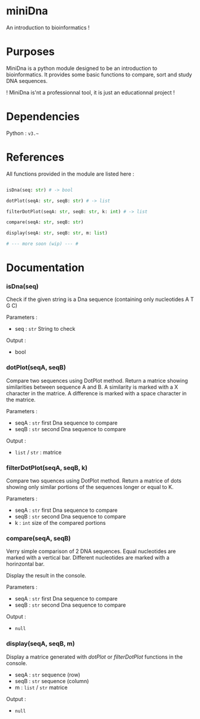 # miniDna

An introduction to bioinformatics !

# Purposes

MiniDna is a python module designed to be an introduction to bioinformatics.
It provides some basic functions to compare, sort and study DNA sequences.

! MiniDna is'nt a professionnal tool, it is just an educationnal project !

# Dependencies

Python : `v3.~` 


# References

All functions provided in the module are listed here :

```Python

isDna(seq: str) # -> bool

dotPlot(seqA: str, seqB: str) # -> list

filterDotPlot(seqA: str, seqB: str, k: int) # -> list

compare(seqA: str, seqB: str)

display(seqA: str, seqB: str, m: list)

# --- more soon (wip) --- #

```

# Documentation

### isDna(seq)

Check if the given string is a Dna sequence (containing only nucleotides A T G C)

Parameters :
+ seq : `str` String to check

Output :
+ bool

### dotPlot(seqA, seqB)

Compare two sequences using DotPlot method.
Return a matrice showing similarities between sequence A and B. 
A similarity is marked with a X character in the matrice. 
A difference is marked with a space character in the matrice. 

Parameters :
+ seqA : `str` first Dna sequence to compare
+ seqB : `str` second Dna sequence to compare

Output :
+ `list` / `str` : matrice

### filterDotPlot(seqA, seqB, k)

Compare two squences using DotPlot method.
Return a matrice of dots showing only similar portions
of the sequences longer or equal to K.

Parameters :
+ seqA : `str` first Dna sequence to compare
+ seqB : `str` second Dna sequence to compare
+ k : `int` size of the compared portions

### compare(seqA, seqB)

Verry simple comparison of 2 DNA sequences. 
Equal nucleotides are marked with a vertical bar. 
Different nucleotides are marked with a horinzontal bar. 

Display the result in the console.

Parameters :
+ seqA : `str` first Dna sequence to compare
+ seqB : `str` second Dna sequence to compare

Output :
+ `null`

### display(seqA, seqB, m)

Display a matrice generated with *dotPlot* or *filterDotPlot* functions in the console.

+ seqA : `str` sequence (row)
+ seqB : `str` sequence (column)
+ m : `list` / `str` matrice

Output :
+ `null`





